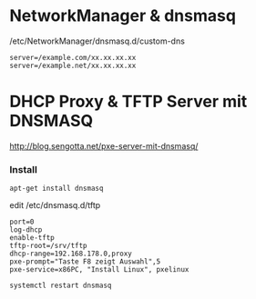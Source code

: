 
# NetworkManager & dnsmasq

/etc/NetworkManager/dnsmasq.d/custom-dns

```
server=/example.com/xx.xx.xx.xx
server=/example.net/xx.xx.xx.xx
```

# DHCP Proxy & TFTP Server mit DNSMASQ

http://blog.sengotta.net/pxe-server-mit-dnsmasq/

### Install

```
apt-get install dnsmasq
```

edit /etc/dnsmasq.d/tftp

```
port=0
log-dhcp
enable-tftp
tftp-root=/srv/tftp
dhcp-range=192.168.178.0,proxy
pxe-prompt="Taste F8 zeigt Auswahl",5
pxe-service=x86PC, "Install Linux", pxelinux
```

```
systemctl restart dnsmasq
```